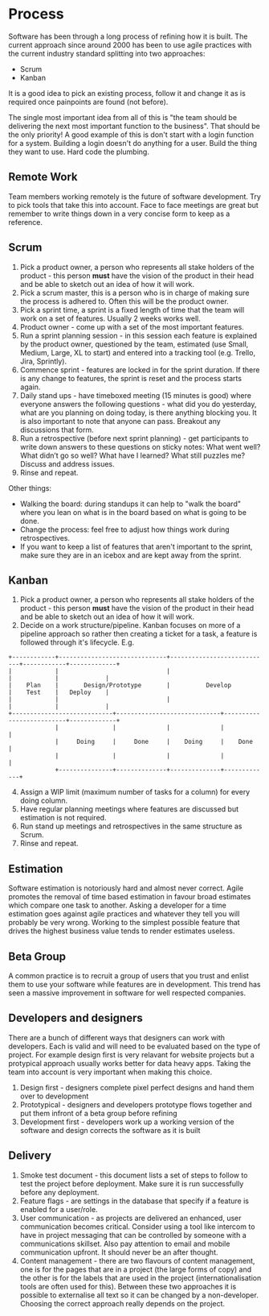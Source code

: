 # Process

Software has been through a long process of refining how it is built. The current approach since around 2000 has been to use agile practices with the current industry standard splitting into two approaches:

- Scrum
- Kanban

It is a good idea to pick an existing process, follow it and change it as is required once painpoints are found (not before).

The single most important idea from all of this is "the team should be delivering the next most important function to the business". That should be the only priority! A good example of this is don't start with a login function for a system. Building a login doesn't do anything for a user. Build the thing they want to use. Hard code the plumbing.

## Remote Work

Team members working remotely is the future of software development. Try to pick tools that take this into account. Face to face meetings are great but remember to write things down in a very concise form to keep as a reference.

## Scrum

1. Pick a product owner, a person who represents all stake holders of the product - this person **must** have the vision of the product in their head and be able to sketch out an idea of how it will work.
2. Pick a scrum master, this is a person who is in charge of making sure the process is adhered to. Often this will be the product owner.
3. Pick a sprint time, a sprint is a fixed length of time that the team will work on a set of features. Usually 2 weeks works well.
4. Product owner - come up with a set of the most important features.
5. Run a sprint planning session - in this session each feature is explained by the product owner, questioned by the team, estimated (use Small, Medium, Large, XL to start) and entered into a tracking tool (e.g. Trello, Jira, Sprintly).
6. Commence sprint - features are locked in for the sprint duration. If there is any change to features, the sprint is reset and the process starts again.
7. Daily stand ups - have timeboxed meeting (15 minutes is good) where everyone answers the following questions - what did you do yesterday, what are you planning on doing today, is there anything blocking you. It is also important to note that anyone can pass. Breakout any discussions that form.
8. Run a retrospective (before next sprint planning) - get participants to write down answers to these questions on sticky notes: What went well? What didn’t go so well? What have I learned? What still puzzles me? Discuss and address issues.
9. Rinse and repeat.

Other things:

- Walking the board: during standups it can help to "walk the board" where you lean on what is in the board based on what is going to be done.
- Change the process: feel free to adjust how things work during retrospectives.
- If you want to keep a list of features that aren't important to the sprint, make sure they are in an icebox and are kept away from the sprint.

## Kanban

1. Pick a product owner, a person who represents all stake holders of the product - this person **must** have the vision of the product in their head and be able to sketch out an idea of how it will work.
2. Decide on a work structure/pipeline. Kanban focuses on more of a pipeline approach so rather then creating a ticket for a task, a feature is followed through it's lifecycle. E.g. 
```
+------------+------------------------------+----------------------------+------------+-------------+
|            |                              |                            |            |             |
|    Plan    |       Design/Prototype       |          Develop           |    Test    |   Deploy    |
|            |                              |                            |            |             |
+----------------------------+-----------------------------+--------------------------+-------------+
             |               |              |              |             |
             |     Doing     |     Done     |    Doing     |    Done     |
             |               |              |              |             |
             +---------------+--------------+--------------+-------------+

```
4. Assign a WIP limit (maximum number of tasks for a column) for every doing column.
5. Have regular planning meetings where features are discussed but estimation is not required.
6. Run stand up meetings and retrospectives in the same structure as Scrum.
7. Rinse and repeat.

## Estimation

Software estimation is notoriously hard and almost never correct. Agile promotes the removal of time based estimation in favour broad estimates which compare one task to another. Asking a developer for a time estimation goes against agile practices and whatever they tell you will probably be very wrong. Working to the simplest possible feature that drives the highest business value tends to render estimates useless.

## Beta Group

A common practice is to recruit a group of users that you trust and enlist them to use your software while features are in development. This trend has seen a massive improvement in software for well respected companies.

## Developers and designers

There are a bunch of different ways that designers can work with developers. Each is valid and will need to be evaluated based on the type of project. For example design first is very relavant for website projects but a protypical approach usually works better for data heavy apps. Taking the team into account is very important when making this choice.

1. Design first - designers complete pixel perfect designs and hand them over to development
2. Prototypical - designers and developers prototype flows together and put them infront of a beta group before refining
3. Development first - developers work up a working version of the software and design corrects the software as it is built

## Delivery

1. Smoke test document - this document lists a set of steps to follow to test the project before deployment. Make sure it is run successfully before any deployment.
2. Feature flags - are settings in the database that specify if a feature is enabled for a user/role.
3. User communication - as projects are delivered an enhanced, user communication becomes critical. Consider using a tool like intercom to have in project messaging that can be controlled by someone with a communications skillset. Also pay attention to email and mobile communication upfront. It should never be an after thought.
4. Content management - there are two flavours of content management, one is for the pages that are in a project (the large forms of copy) and the other is for the labels that are used in the project (internationalisation tools are often used for this). Between these two approaches it is possible to externalise all text so it can be changed by a non-developer. Choosing the correct approach really depends on the project.
